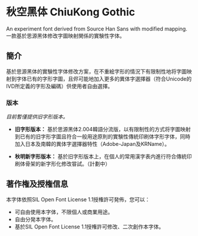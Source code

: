 # 秋空黑体 ChiuKong Gothic
An experiment font derived from Source Han Sans with modified mapping. 一款基於思源黑体修改字圖映射関係的實験性字体。 
## 簡介
基於思源黑体的實験性字体修改方案，在不重絵字形的情況下有限制性地将字圖映射到字体已有的字形字圖，且侭可能地加入更多的異体字選擇器（符合Unicode的IVD所定義的字形及編碼）供使用者自由選擇。
### 版本
  _目前暫僅提供旧字形版本。_

- **旧字形版本：** 基於思源黑体2.004韓語分流版，以有限制性的方式将字圖映射到已有的旧字形字圖且符合一般用途原則的實験性傳統印刷体字形字体，同時加入日本及南韓的異体字選擇器特性（Adobe-Japan及KRName）。

- **秋明新字形版本：** 基於旧字形版本上，在個人的常用漢字表内進行符合傳統印刷体骨架的新字形化修改甞試。（計劃中）

## 著作権及授権信息
本字体依照SIL Open Font License 1.1授権許可発佈，您可以：
- 可自由使用本字体，不限個人或商業用途。
- 自由分発本字体。
- 基於SIL Open Font License 1.1授権許可修改、二次創作本字体。

